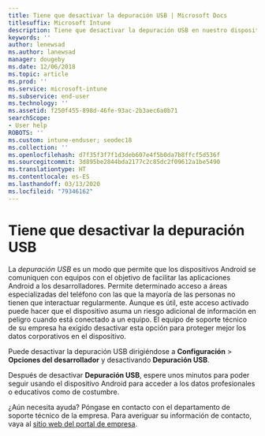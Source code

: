 ```yaml
---
title: Tiene que desactivar la depuración USB | Microsoft Docs
titlesuffix: Microsoft Intune
description: Tiene que desactivar la depuración USB en nuestro dispositivo.
keywords: ''
author: lenewsad
ms.author: lanewsad
manager: dougeby
ms.date: 12/06/2018
ms.topic: article
ms.prod: ''
ms.service: microsoft-intune
ms.subservice: end-user
ms.technology: ''
ms.assetid: f250f455-898d-46fe-93ac-2b3aec6a0b71
searchScope:
- User help
ROBOTS: ''
ms.custom: intune-enduser; seodec18
ms.collection: ''
ms.openlocfilehash: d7f35f3f7f1d3deb607e4f5b0da7b8ffcf5d536f
ms.sourcegitcommit: 3d895be2844bda2177c2c85dc2f09612a1be5490
ms.translationtype: HT
ms.contentlocale: es-ES
ms.lasthandoff: 03/13/2020
ms.locfileid: "79346162"
---
```

# <a name="you-need-to-turn-off-usb-debugging"></a>Tiene que desactivar la depuración USB

La _depuración USB_ es un modo que permite que los dispositivos Android se comuniquen con equipos con el objetivo de facilitar las aplicaciones Android a los desarrolladores. Permite determinado acceso a áreas especializadas del teléfono con las que la mayoría de las personas no tienen que interactuar regularmente. Aunque es útil, este acceso activado puede hacer que el dispositivo asuma un riesgo adicional de información en peligro cuando está conectado a un equipo. El equipo de soporte técnico de su empresa ha exigido desactivar esta opción para proteger mejor los datos corporativos en el dispositivo.

Puede desactivar la depuración USB dirigiéndose a **Configuración** > **Opciones del desarrollador** y desactivando **Depuración USB**.

Después de desactivar **Depuración USB**, espere unos minutos para poder seguir usando el dispositivo Android para acceder a los datos profesionales o educativos como de costumbre.

¿Aún necesita ayuda? Póngase en contacto con el departamento de soporte técnico de la empresa. Para averiguar su información de contacto, vaya al [sitio web del portal de empresa](https://go.microsoft.com/fwlink/?linkid=2010980).
